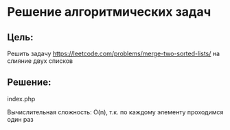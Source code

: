 # Решение алгоритмических задач

## Цель:

Решить задачу https://leetcode.com/problems/merge-two-sorted-lists/ на слияние двух списков

## Решение:

index.php

Вычислительная сложность: O(n), т.к. по каждому элементу проходимся один раз
